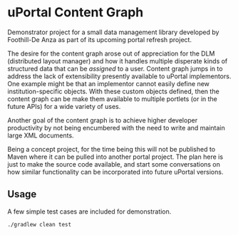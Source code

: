 # uPortal Content Graph

Demonstrator project for a small data management library developed by Foothill-De Anza as part of its upcoming portal refresh project.

The desire for the content graph arose out of appreciation for the DLM (distributed layout manager) and how it handles multiple disperate kinds of structured data that can be _assigned_ to a user. Content graph jumps in to address the lack of extensibility presently available to uPortal implementors. One example might be that an implementor cannot easily define new institution-specific objects. With these custom objects defined, then the content graph can be make them available to multiple portlets (or in the future APIs) for a wide variety of uses.

Another goal of the content graph is to achieve higher developer productivity by not being encumbered with the need to write and maintain large XML documents.

Being a concept project, for the time being this will not be published to Maven where it can be pulled into another portal project. The plan here is just to make the source code available, and start some conversations on how similar functionality can be incorporated into future uPortal versions.

## Usage

A few simple test cases are included for demonstration.

```
./gradlew clean test
```

